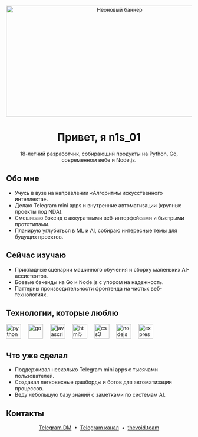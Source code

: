 ﻿<br clear="both">

<div align="center">
  <img height="300" width="600" src="https://user-images.githubusercontent.com/74038190/225813708-98b745f2-7d22-48cf-9150-083f1b00d6c9.gif" alt="Неоновый баннер" />
</div>

<h1 align="center">Привет, я n1s_01</h1>

<p align="center">
  18-летний разработчик, собирающий продукты на Python, Go, современном вебе и Node.js.
</p>

## Обо мне
- Учусь в вузе на направлении «Алгоритмы искусственного интеллекта».
- Делаю Telegram mini apps и внутренние автоматизации (крупные проекты под NDA).
- Смешиваю бэкенд с аккуратными веб-интерфейсами и быстрыми прототипами.
- Планирую углубиться в ML и AI, собираю интересные темы для будущих проектов.

## Сейчас изучаю
- Прикладные сценарии машинного обучения и сборку маленьких AI-ассистентов.
- Боевые бэкенды на Go и Node.js с упором на надежность.
- Паттерны производительности фронтенда на чистых веб-технологиях.

## Технологии, которые люблю
<div align="left">
  <img src="https://cdn.jsdelivr.net/gh/devicons/devicon/icons/python/python-original.svg" height="40" alt="python" />
  <img width="12" />
  <img src="https://cdn.jsdelivr.net/gh/devicons/devicon/icons/go/go-original.svg" height="40" alt="go" />
  <img width="12" />
  <img src="https://cdn.jsdelivr.net/gh/devicons/devicon/icons/javascript/javascript-original.svg" height="40" alt="javascript" />
  <img width="12" />
  <img src="https://cdn.jsdelivr.net/gh/devicons/devicon/icons/html5/html5-original.svg" height="40" alt="html5" />
  <img width="12" />
  <img src="https://cdn.jsdelivr.net/gh/devicons/devicon/icons/css3/css3-original.svg" height="40" alt="css3" />
  <img width="12" />
  <img src="https://cdn.jsdelivr.net/gh/devicons/devicon/icons/nodejs/nodejs-original.svg" height="40" alt="nodejs" />
  <img width="12" />
  <img src="https://skillicons.dev/icons?i=express" height="40" alt="express" />
  <img width="12" />
</div>

## Что уже сделал
- Поддерживал несколько Telegram mini apps с тысячами пользователей.
- Создавал легковесные дашборды и ботов для автоматизации процессов.
- Веду небольшую базу знаний с заметками по системам AI.

## Контакты
<div align="center">
  <a href="https://t.me/n1s01" target="_blank">Telegram DM</a>
  &nbsp;&bull;&nbsp;
  <a href="https://t.me/the_void_dev" target="_blank">Telegram канал</a>
  &nbsp;&bull;&nbsp;
  <a href="https://thevoid.team" target="_blank">thevoid.team</a>
</div>


